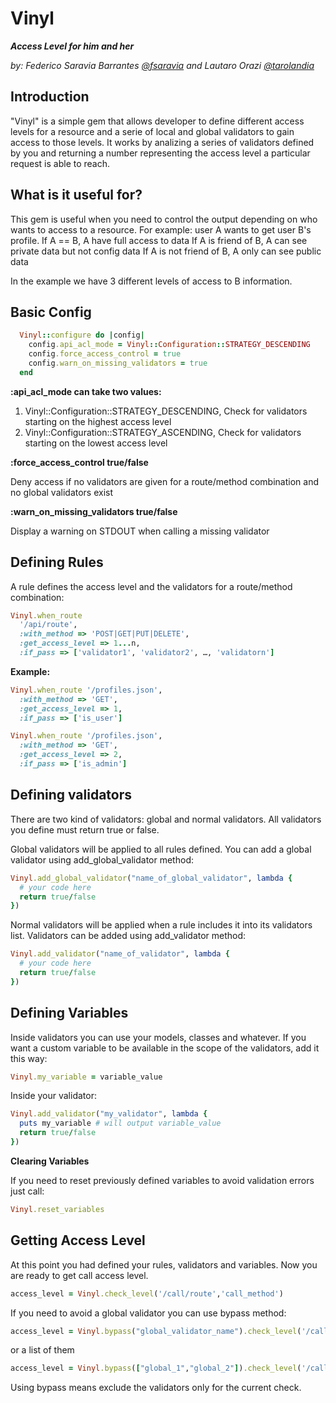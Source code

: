 # Vinyl
**_Access Level for him and her_**

_by: Federico Saravia Barrantes [@fsaravia](https://github.com/fsaravia) and Lautaro Orazi [@tarolandia](https://github.com/tarolandia)_

## Introduction

"Vinyl" is a simple gem that allows developer to define different access levels for a resource and a serie of local and global validators to gain access to those levels.
It works by analizing a series of validators defined by you and returning a number representing the access level a particular request is able to reach.

## What is it useful for?

This gem is useful when you need to control the output depending on who wants to access to a resource.
For example: user A wants to get user B's profile.
If A == B, A have full access to data
If A is friend of B, A can see private data but not config data
If A is not friend of B, A only can see public data

In the example we have 3 different levels of access to B information.

## Basic Config

```ruby
  Vinyl::configure do |config|
    config.api_acl_mode = Vinyl::Configuration::STRATEGY_DESCENDING
    config.force_access_control = true 
    config.warn_on_missing_validators = true 
  end
```

__:api_acl_mode can take two values:__

  1. Vinyl::Configuration::STRATEGY_DESCENDING, Check for validators starting on the highest access level
  2. Vinyl::Configuration::STRATEGY_ASCENDING, Check for validators starting on the lowest access level

__:force_access_control true/false__

Deny access if no validators are given for a route/method combination and no global validators exist

__:warn_on_missing_validators true/false__

Display a warning on STDOUT when calling a missing validator


## Defining Rules

A rule defines the access level and the validators for a route/method combination:

```ruby
Vinyl.when_route 
  '/api/route', 
  :with_method => 'POST|GET|PUT|DELETE',
  :get_access_level => 1...n,
  :if_pass => ['validator1', 'validator2', …, 'validatorn']
```

__Example:__
```ruby
Vinyl.when_route '/profiles.json', 
  :with_method => 'GET', 
  :get_access_level => 1, 
  :if_pass => ['is_user']

Vinyl.when_route '/profiles.json', 
  :with_method => 'GET', 
  :get_access_level => 2, 
  :if_pass => ['is_admin']
```


## Defining validators

There are two kind of validators: global and normal validators. All validators you define must return true or false.

Global validators will be applied to all rules defined. You can add a global validator using add_global_validator method:

```ruby
Vinyl.add_global_validator("name_of_global_validator", lambda {
  # your code here
  return true/false
})
```

Normal validators will be applied when a rule includes it into its validators list. Validators can be added using add_validator method:

```ruby
Vinyl.add_validator("name_of_validator", lambda {
  # your code here
  return true/false
})
```


## Defining Variables

Inside validators you can use your models, classes and whatever. If you want a custom variable to be available in the scope of the validators, add it this way:

```ruby
Vinyl.my_variable = variable_value
```

Inside your validator:

```ruby
Vinyl.add_validator("my_validator", lambda {
  puts my_variable # will output variable_value
  return true/false
})
```

__Clearing Variables__

If you need to reset previously defined variables to avoid validation errors just call:

```ruby
Vinyl.reset_variables
```
## Getting Access Level

At this point you had defined your rules, validators and variables. Now you are ready to get call access level.

```ruby
access_level = Vinyl.check_level('/call/route','call_method')
```

If you need to avoid a global validator you can use bypass method:

```ruby
access_level = Vinyl.bypass("global_validator_name").check_level('/call/route','call_method')
```

or a list of them

```ruby
access_level = Vinyl.bypass(["global_1","global_2"]).check_level('/call/route','call_method')
```

Using bypass means exclude the validators only for the current check.
